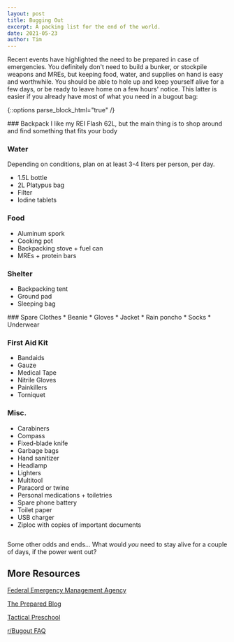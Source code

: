 ```yaml
---
layout: post
title: Bugging Out
excerpt: A packing list for the end of the world.
date: 2021-05-23
author: Tim
---
```


Recent events have highlighted the need to be prepared in case of emergencies. You definitely don't need to build a bunker, or stockpile weapons and MREs, but keeping food, water, and supplies on hand is easy and worthwhile. You should be able to hole up and keep yourself alive for a few days, or be ready to leave home on a few hours' notice. This latter is easier if you already have most of what you need in a bugout bag:

{::options parse_block_html="true" /}
<div class="row">
<div class="column">
### Backpack
I like my REI Flash 62L, but the main thing is to shop around and find something that fits your body

### Water
Depending on conditions, plan on at least 3-4 liters per person, per day.
* 1.5L bottle
* 2L Platypus bag
* Filter
* Iodine tablets

### Food
* Aluminum spork
* Cooking pot 
* Backpacking stove + fuel can
* MREs + protein bars

### Shelter
* Backpacking tent
* Ground pad
* Sleeping bag
</div>	

<div class="column">
### Spare Clothes
* Beanie
* Gloves
* Jacket
* Rain poncho
* Socks
* Underwear

### First Aid Kit
* Bandaids
* Gauze
* Medical Tape
* Nitrile Gloves
* Painkillers
* Torniquet

### Misc.
* Carabiners
* Compass
* Fixed-blade knife
* Garbage bags
* Hand sanitizer
* Headlamp
* Lighters
* Multitool
* Paracord or twine
* Personal medications + toiletries
* Spare phone battery
* Toilet paper
* USB charger
* Ziploc with copies of important documents
</div>
</div>

Some other odds and ends... What would *you* need to stay alive for a couple of days, if the power went out?

## More Resources
[Federal Emergency Management Agency](https://www.fema.gov/)

[The Prepared Blog](https://theprepared.com/blog/)  

[Tactical Preschool](https://tgace.wordpress.com/category/tactical-preschool/)  

[r/Bugout FAQ](https://www.reddit.com/r/bugout/comments/1wsdea/faq_lets_make_it_happen/)  